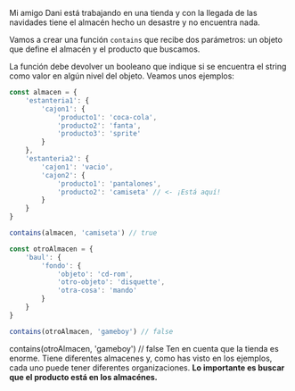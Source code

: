 Mi amigo Dani está trabajando en una tienda y con la llegada de las navidades tiene el almacén hecho un desastre y no encuentra nada.

Vamos a crear una función `contains` que recibe dos parámetros: un objeto que define el almacén y el producto que buscamos.

La función debe devolver un booleano que indique si se encuentra el string como valor en algún nivel del objeto. Veamos unos ejemplos:

```javascript
const almacen = {
    'estanteria1': {
        'cajon1': {
            'producto1': 'coca-cola',
            'producto2': 'fanta',
            'producto3': 'sprite'
        }
    },
    'estanteria2': {
        'cajon1': 'vacio',
        'cajon2': {
            'producto1': 'pantalones',
            'producto2': 'camiseta' // <- ¡Está aquí!
        }
    }
}

contains(almacen, 'camiseta') // true

const otroAlmacen = {
    'baul': {
        'fondo': {
            'objeto': 'cd-rom',
            'otro-objeto': 'disquette',
            'otra-cosa': 'mando'
        }
    }
}

contains(otroAlmacen, 'gameboy') // false
```

contains(otroAlmacen, 'gameboy') // false
Ten en cuenta que la tienda es enorme. Tiene diferentes almacenes y, como has visto en los ejemplos, cada uno puede tener diferentes organizaciones. **Lo importante es buscar que el producto está en los almacénes.**
